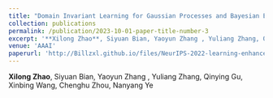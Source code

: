 ```yaml
---
title: "Domain Invariant Learning for Gaussian Processes and Bayesian Exploration"
collection: publications
permalink: /publication/2023-10-01-paper-title-number-3
excerpt: '**Xilong Zhao**, Siyuan Bian, Yaoyun Zhang , Yuliang Zhang, Qinying Gu, Xinbing Wang, Chenghu Zhou, Nanyang Ye '
venue: 'AAAI'
paperurl: 'http://Billzxl.github.io/files/NeurIPS-2022-learning-enhanced-representation-for-tabular-data-via-neighborhood-propagation-Paper-Conference.pdf'
---
```

**Xilong Zhao**, Siyuan Bian, Yaoyun Zhang , Yuliang Zhang, Qinying Gu, Xinbing Wang, Chenghu Zhou, Nanyang Ye

